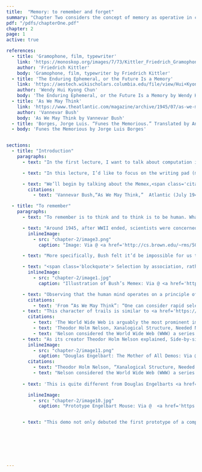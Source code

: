 ```yaml
---
title:  "Memory: to remember and forget"
summary: "Chapter Two considers the concept of memory as operative in computers and humans, showing not only how models of the human brain have influenced the development of computer interfaces, but how the distinctive qualities of human memory set it apart from machine—namely, plasticity and the ability to forget."
pdf: "/pdfs/chapterOne.pdf"
chapter: 2
page: 1
active: true

references:
  - title: 'Gramophone, film, typewriter'
    link: 'https://monoskop.org/images/7/73/Kittler_Friedrich_Gramophone_Film_Typewriter.pdf'
    author: 'Friedrich Kittler'
    body: 'Gramophone, film, typewriter by Friedrich Kittler' 
  - title: 'The Enduring Ephemeral, or the Future Is a Memory'
    link: 'https://aestech.wikischolars.columbia.edu/file/view/Hui+Kyong+Chun--the_enduring_ephemeral_or.pdf'
    author: 'Wendy Hui Kyong Chun'
    body: 'The Enduring Ephemeral, or the Future Is a Memory by Wendy Hui Kyong Chun'
  - title: 'As We May Think'
    link: 'https://www.theatlantic.com/magazine/archive/1945/07/as-we-may-think/303881/'
    author: 'Vannevar Bush'
    body: 'As We May Think by Vannevar Bush'
  - title: 'Borges, Jorge Luis. “Funes the Memorious.” Translated by Anthony Kerrigan. New York: Grove Weidenfeld, 1962.'
  - body: 'Funes the Memorious by Jorge Luis Borges'


sections:
  - title: "Introduction"
    paragraphs:
      - text: "In the first lecture, I want to talk about computation in its most rudimentary essence. I want to start today’s lecture by suggesting we think of the computer as an abacus, writing pad and clock. The abacus is a calculating tool for counting and simple mathematics. Although modern computers can calculate far larger sets of numbers in a very short period of time, its operation on a basic level is similar to the abacus: it adds, subtracts and compares bits of information. What about a writing pad? When you take notes on a writing pad, you press a pen onto the surface of the pad. The physical imprint on the pad leaves a trace that helps you remember information far beyond that moment. Similarly, a computer’s ability to store and recall information differentiates it from simple calculators. Finally, the clock-like function of computers greatly increases its power beyond its writing pad or abacus aspects. The clock enables instructions to be executed sequentially. It allows us to recall memory and designate tasks to the future."

      - text: "In this lecture, I’d like to focus on the writing pad (memory) aspect of computation, or more simply put, ‘computer memory.’ Although there is a distinction between digital memory and data, I will use 'computer memory' as an umbrella term to include both digital memory and data. I want to examine the concept of remembering and forgetting as technical qualities of computer memory. Do computers and humans do this the same way? And is the ability to remember as important as the ability to forget? My decision to focus on computer memory is because I want to put it in conversation with human memory."

      - text: "We’ll begin by talking about the Memex,<span class='citation-num'>1</span>  a hypothetical device that was designed to be an “enlarged intimate supplement” to human memory and that had a considerable influence on how engineers envisioned the function and future of computers. Despite certain similarities and metaphors that can and have been drawn between computer and human memory, it’s important not to overreach. To this end, I will introduce the concept of plasticity in the brain as a critical difference between human and computer memory. Lastly, I’ll raise the overarching question of what is poetical and political about computer memory."
        citations: 
          - text: 'Vannevar Bush,“As We May Think,”  Atlantic (July 1945). Accessed July 18, 2017. <a href="https://www.theatlantic.com/magazine/archive/1945/07/as-we-may-think/303881/">https://www.theatlantic.com/magazine/archive/1945/07/as-we-may-think/303881/</a>'

  - title: "To remember"
    paragraphs:
      - text: "To remember is to think and to think is to be human. What if we could remember everything? How would the condition of our lives change if we could retain memory of every single thing that happened in our lives? These are important questions to ask when we realize that the computer, as a technical device that records what we say and do by physically encoding our activity as data, significantly extends and expands ‘human memory.’ So let’s keep these questions in mind as we look at the historical development of computer memory. As you’ll see, it’s a history marked by misunderstanding, wishful thinking, as well as intuition—all of which, along the way, gave some insight into how human memory works."

      - text: "Around 1945, after WWII ended, scientists were concerned about the human capacity to deal with the impact of technological advancements spurred on by the war. Vannevar Bush, an American engineer who rose to prominence during World War II performing research for the military and who helped develop analog and mechanical computers, <span class='citation-num'>2</span>  published an essay in The Atlantic entitled “As We May Think” detailing these concerns.<span class='citation-num'>3</span> He claimed that the new technology would lead to a proliferation of information beyond what humans could reasonably manage."
        inlineImage:
          - src: "chapter-2/image3.png"
            caption: "Image: Via @ <a href='http://cs.brown.edu/~rms/50YearsAfter.pdf'>Vannevar Bush Symposium</a>"

      - text: "More specifically, Bush felt it’d be impossible for us to find the information we need because there’d be too much of it for us to effectively index or recall. To address this, Bush came up with an abstract machine called the Memex--a conceptual device with inputs, outputs, and an unlimited amount of storage for information. This device, designed to complement Bush’s understanding of the human mind, could help us deal with the growing volume of information."

      - text: "<span class='blockquote'> Selection by association, rather than indexing, may yet be mechanized. One cannot hope thus to equal the speed and flexibility with which the mind follows an associative trail, but it should be possible to beat the mind decisively in regard to the permanence and clarity of the items resurrected from storage. <span class='citation-num'>3</span></span> "
        inlineImage:
          - src: "chapter-2/image1.jpg"
            caption: "Illustration of Bush’s Memex: Via @ <a href='http://static1.1.sqspcdn.com/static/f/346077/3614949/1247871875603/As+We+May+Think+Vannevar+Bush+450910.pdf?token=XpHSolXcsNnzPRLb%2BLzW5fx2c04%3D'>Life Magazine</a>"

      - text: "Observing that the human mind operates on a principle of association rather than indexing, Bush designed the Memex to recreate a mechanized version of an “associative trail.” The idea is to add notes (what we might call “meta-data” today) to information to create a unique web of data connected by these “trails” of association.<span class='citation-num'>4</span> This ability to link certain information to other information is the core concept behind the Memex. In Bush’s view, the Memex machine could eliminate the need to remember everything all the time or to have to rummage through a huge pile of things on a desk (i.e. one’s memory) to access the wanted data."
        citations: 
          - text: 'From “As We May Think”: “One can consider rapid selection of this form, and distant projection for other purposes. To be able to key one sheet of a million before an operator in a second or two, with the possibility of then adding notes thereto, is suggestive in many ways. It might even be of use in libraries, but that is another story. At any rate, there are now some interesting combinations possible. One might, for example, speak to a microphone, in the manner described in connection with the speech controlled typewriter, and thus make his selections. It would certainly beat the usual file clerk.'
      - text: "This character of trails is similar to <a href='https://en.wikipedia.org/wiki/Hypertext'>Hypertext</a>, which demonstrates the essential characteristic of the World Wide Web. Hypertext is a powerful way to connect discrete items of information to each other. <span class='citation-num'>5</span>This feature of contextualizing information in a dynamic way is what differentiates reading online from reading physical books. We can see an early application of a similar concept in a fascinating undertaking called Project Xanadu.<span class='citation-num'>6</span>"
        citations: 
          - text: 'The World Wide Web is arguably the most prominent implementation of computers because it is essentially computers talking to one another.'
          - text: 'Theodor Holm Nelson, Xanalogical Structure, Needed Now More than Ever: Parallel Documents, Deep Links to Content, Deep Versioning and Deep Re-Use, Project Xanadu and Keio University, ACM Computing Surveys 31(4) (December 1999). Nelson also notes that the "famous trails of Vannevar Bushs memex system were to be built from transclusions, not links."'
          - text: 'Nelson considered the World Wide Web (WWW) a series of hierarchical structures and thought of Xanadu as a complete decentralization; as a result, he takes issue with the claim that Xanadu was the origin of the WWW. However, if we take a step back, we understand the two modes are not entirely exclusive: We find hierarchy and decentralization coexisting in the busy (complex) structures of the WWW.'
      - text: "As its creator Theodor Holm Nelson explained, Side-by-side connected comparison of parallel documents on the computer screen has always been Xanadu's fundamental visualization.<span class='citation-num'>7</span> This was not an attempt to create the World Wide Web; rather, Nelson had the more ambitious goal of changing the way we write and read by offering a distinctly anti-hierarchical approach to information, where the 'trails' are constantly adapting."
        inlineImage:
          - src: "chapter-2/image11.png"
            caption: "Douglas Engelbart: The Mother of All Demos: Via @  <a href='http://techvideo.com/douglas-engelbart-the-mother-of-all-demos-79-2/'>Tech Video</a>"
        citations: 
          - text: "Theodor Holm Nelson, “Xanalogical Structure, Needed Now More than Ever: Parallel Documents, Deep Links to Content, Deep Versioning and Deep Re-Use,” Project Xanadu and Keio University, ACM Computing Surveys 31(4) (December 1999). Nelson also notes that “the famous ‘trails’ of Vannevar Bush's memex system were to be built from transclusions, not links."
          - text: "Nelson considered the World Wide Web (WWW) a series of hierarchical structures and thought of Xanadu as a complete decentralization; as a result, he takes issue with the claim that Xanadu was the origin of the WWW. However, if we take a step back, we understand the two modes are not entirely exclusive: We find hierarchy and decentralization coexisting in the busy (complex) structures of the WWW."
      
      - text: 'This is quite different from Douglas Engelbarts <a href="http://dougengelbart.org/events/1968-demo-highlights.html">live demonstration</a> of “trails” in 1968 which featured a distinctly hierarchical system. In As We May Think, Bush offered a vision of what Human–Computer interaction could look like, deeply influencing generations of engineers and designers to come with technologists later adopting Bush’s vision, often times literally, to design and realize a new era of computers. Engelbart’s demonstration is the most well known of these realizations.'

        inlineImage:
          - src: "chapter-2/image10.jpg"
            caption: "Prototype Engelbart Mouse: Via @  <a href='https://upload.wikimedia.org/wikipedia/commons/2/2b/Douglas_Engelbart%27s_prototype_mouse_-_Computer_History_Museum.jpg'>Wikimedia Commons</a>"


      - text: "This demo not only debuted the first prototype of a computer mouse, but it showed how through the principles of linking data, the user could have a vastly more powerful interaction with a computer. <a href='https://www.youtube.com/watch?v=Xptc6f3Daoo'>In this video</a> [starting at 1:47], Engelbart creates a detailed shopping list and shows how he can modify the structure of the list based on different criteria. He first organizes the items according to type or category (i.e. produce vs. soup), then modifies items within that category (i.e. bananas and oranges under produce). Then using what he calls “View Control,” he collapses the items so that only the main categories show, then expands the list to show every item. The demo shows how information can be categorized and put into hierarchies according to one’s uses."

   

    



---
```


